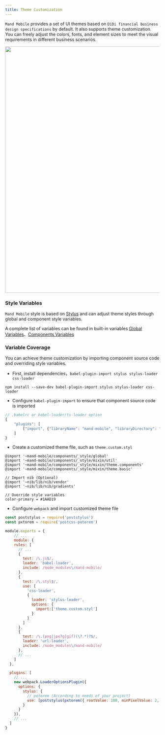 ```yaml
---
title: Theme Customization
---
```


`Mand Mobile` provides a set of UI themes based on `DiDi financial business design specifications` by default. It also supports theme customization. You can freely adjust the colors, fonts, and element sizes to meet the visual requirements in different business scenarios.

<p>
  <img src="http://static.galileo.xiaojukeji.com/static/tms/other/mand-theme.jpg" width="800">
</p>


### Style Variables

`Mand Mobile` style is based on <a href="http://stylus-lang.com/" target="_blank">Stylus</a> and can adjust theme styles through global and component style variables.

A complete list of variables can be found in built-in variables <a href="https://github.com/didi/mand-mobile/blob/master/components/_style/mixin/theme.basic.styl" target="_blank">Global Variables</a>、<a href="https://github.com/didi/mand-mobile/blob/master/components/_style/mixin/theme.components.styl" target="_blank">Components Variables</a>

### Variable Coverage

You can achieve theme customization by importing component source code and overriding style variables.

* First, install dependencies，`babel-plugin-import stylus stylus-loader css-loader`

```shell
npm install --save-dev babel-plugin-import stylus stylus-loader css-loader
```
* Configure `babel-plugin-import` to ensure that component source code is imported

```javascript
// .babelrc or babel-loader/ts-loader option
{
    "plugins": [
        ["import", {"libraryName": "mand-mobile", "libraryDirectory": "components"}],
    ]
}
```
* Create a customized theme file, such as `theme.custom.styl`

```stylus
@import '~mand-mobile/components/_style/global'
@import '~mand-mobile/components/_style/mixin/util'
@import '~mand-mobile/components/_style/mixin/theme.components'
@import '~mand-mobile/components/_style/mixin/theme.basic'

// Import nib (Optional)
@import '~nib/lib/nib/vendor'
@import '~nib/lib/nib/gradients'

// Override style variables
color-primary = #1AAD19
```

* Configure `webpack` and import customized theme file

```javascript
const poststylus = require('poststylus')
const pxtorem = require('postcss-pxtorem')

module.exports = {
	// ...
	module: {
    rules: [
      // ...
      {
        test: /\.js$/,
        loader: 'babel-loader',
        include: /node_modules\/mand-mobile/
      },
      {
        test: /\.styl$/,
        use: [
          'css-loader',
          {
            loader: 'stylus-loader',
            options: {
              import:['theme.custom.styl']
            }
          }
        ]
      },
      {
        test: /\.(png|jpe?g|gif)(\?.*)?$/,
        loader: 'url-loader',
        include: /node_modules\/mand-mobile/
      },
      // ...
    ]
  },

  plugins: [
    // ...
    new webpack.LoaderOptionsPlugin({
      options: {
        stylus: {
          // pxtorem (According to needs of your project)
          use: [poststylus(pxtorem({ rootValue: 100, minPixelValue: 2, propWhiteList: [] }))]
        }
      }
    }),
    // ...
  ]
}
```

